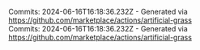 Commits: 2024-06-16T16:18:36.232Z - Generated via https://github.com/marketplace/actions/artificial-grass
<br>
Commits: 2024-06-16T16:18:36.232Z - Generated via https://github.com/marketplace/actions/artificial-grass
<br>
